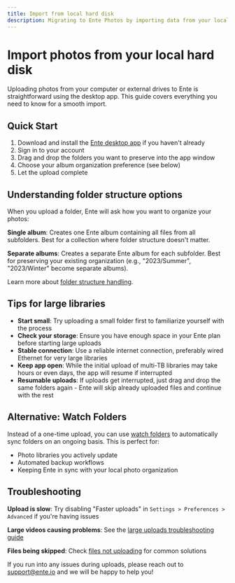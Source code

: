 ```yaml
---
title: Import from local hard disk
description: Migrating to Ente Photos by importing data from your local hard disk
---
```


# Import photos from your local hard disk

Uploading photos from your computer or external drives to Ente is straightforward using the desktop app. This guide covers everything you need to know for a smooth import.

## Quick Start

1. Download and install the [Ente desktop app](https://ente.io/download/desktop) if you haven't already
2. Sign in to your account
3. Drag and drop the folders you want to preserve into the app window
4. Choose your album organization preference (see below)
5. Let the upload complete

## Understanding folder structure options

When you upload a folder, Ente will ask how you want to organize your photos:

**Single album**: Creates one Ente album containing all files from all subfolders. Best for a collection where folder structure doesn't matter.

**Separate albums**: Creates a separate Ente album for each subfolder. Best for preserving your existing organization (e.g., "2023/Summer", "2023/Winter" become separate albums).

Learn more about [folder structure handling](/photos/features/albums-and-organization/albums#preserving-folder-structure).

## Tips for large libraries

- **Start small**: Try uploading a small folder first to familiarize yourself with the process
- **Check your storage**: Ensure you have enough space in your Ente plan before starting large uploads
- **Stable connection**: Use a reliable internet connection, preferably wired Ethernet for very large libraries
- **Keep app open**: While the initial upload of multi-TB libraries may take hours or even days, the app will resume if interrupted
- **Resumable uploads**: If uploads get interrupted, just drag and drop the same folders again - Ente will skip already uploaded files and continue with the rest

## Alternative: Watch Folders

Instead of a one-time upload, you can use [watch folders](/photos/features/backup-and-sync/watch-folders) to automatically sync folders on an ongoing basis. This is perfect for:

- Photo libraries you actively update
- Automated backup workflows
- Keeping Ente in sync with your local photo organization

## Troubleshooting

**Upload is slow**: Try disabling "Faster uploads" in `Settings > Preferences > Advanced` if you're having issues

**Large videos causing problems**: See the [large uploads troubleshooting guide](/photos/faq/troubleshooting#large-uploads)

**Files being skipped**: Check [files not uploading](/photos/faq/troubleshooting) for common solutions

If you run into any issues during uploads, please reach out to
[support@ente.io](mailto:support@ente.io) and we will be happy to help you!
